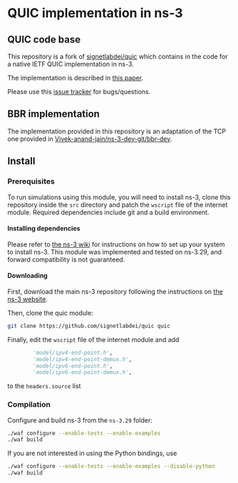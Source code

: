 QUIC implementation in ns-3
================================

## QUIC code base

This repository is a fork of [signetlabdei/quic](https://github.com/signetlabdei/quic) which contains in the code for a native IETF QUIC implementation in ns-3.

The implementation is described in [this paper](https://arxiv.org/abs/1902.06121).

Please use this [issue tracker](https://github.com/signetlabdei/quic/issues) for bugs/questions.


## BBR implementation

The implementation provided in this repository is an adaptation of the TCP one provided in [Vivek-anand-jain/ns-3-dev-git/bbr-dev](https://github.com/Vivek-anand-jain/ns-3-dev-git/tree/bbr-dev).

## Install

### Prerequisites ###

To run simulations using this module, you will need to install ns-3, clone
this repository inside the `src` directory and patch the `wscript` file of the internet module. 
Required dependencies include git and a build environment.

#### Installing dependencies ####

Please refer to [the ns-3 wiki](https://www.nsnam.org/wiki/Installation) for instructions on how to set up your system to install ns-3. 
This module was implemented and tested on ns-3.29, and forward compatibility is not guaranteed.

#### Downloading #####

First, download the main ns-3 repository following the instructions on [the ns-3 website](https://www.nsnam.org/releases/ns-3-29/).

Then, clone the quic module:
```bash
git clone https://github.com/signetlabdei/quic quic
```

Finally, edit the `wscript` file of the internet module and add
```python
        'model/ipv4-end-point.h',
        'model/ipv4-end-point-demux.h',
        'model/ipv6-end-point.h',
        'model/ipv6-end-point-demux.h',
```
to the `headers.source` list

### Compilation ###

Configure and build ns-3 from the `ns-3.29` folder:

```bash
./waf configure --enable-tests --enable-examples
./waf build
```

If you are not interested in using the Python bindings, use
```bash
./waf configure --enable-tests --enable-examples --disable-python
./waf build
```
